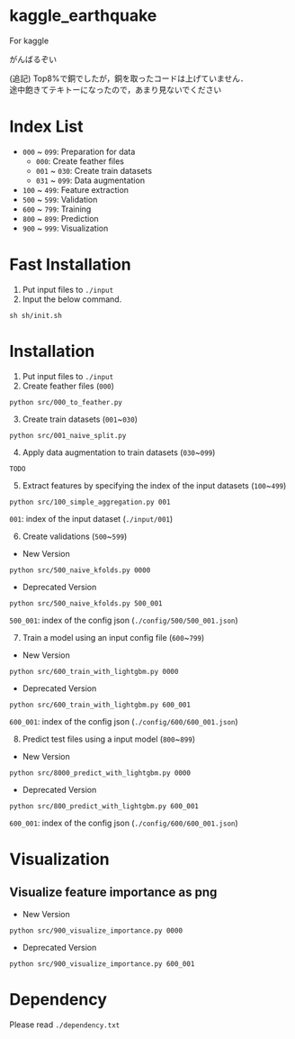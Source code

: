 # kaggle_earthquake
For kaggle

がんばるぞい

(追記) Top8%で銅でしたが，銅を取ったコードは上げていません．  
途中飽きてテキトーになったので，あまり見ないでください

# Index List

- `000` ~ `099`: Preparation for data
    - `000`: Create feather files
    - `001` ~ `030`: Create train datasets
    - `031` ~ `099`: Data augmentation
- `100` ~ `499`: Feature extraction
- `500` ~ `599`: Validation
- `600` ~ `799`: Training
- `800` ~ `899`: Prediction
- `900` ~ `999`: Visualization

# Fast Installation

1. Put input files to `./input`
2. Input the below command.

```
sh sh/init.sh
```

# Installation

1. Put input files to `./input`
2. Create feather files (`000`)

```
python src/000_to_feather.py
```

3. Create train datasets (`001`~`030`)

```
python src/001_naive_split.py
```

4. Apply data augmentation to train datasets (`030`~`099`)

```
TODO
```

5. Extract features by specifying the index of the input datasets (`100`~`499`)

```
python src/100_simple_aggregation.py 001
```

`001`: index of the input dataset (`./input/001`)

6. Create validations (`500`~`599`)

- New Version

```
python src/500_naive_kfolds.py 0000
```

- Deprecated Version
```
python src/500_naive_kfolds.py 500_001
```

`500_001`: index of the config json (`./config/500/500_001.json`)

7. Train a model using an input config file (`600`~`799`)

- New Version

```
python src/600_train_with_lightgbm.py 0000
```

- Deprecated Version
```
python src/600_train_with_lightgbm.py 600_001
```

`600_001`: index of the config json (`./config/600/600_001.json`)

8. Predict test files using a input model (`800`~`899`)

- New Version

```
python src/8000_predict_with_lightgbm.py 0000
```

- Deprecated Version
```
python src/800_predict_with_lightgbm.py 600_001
```

`600_001`: index of the config json (`./config/600/600_001.json`)

# Visualization

## Visualize feature importance as png

- New Version

```
python src/900_visualize_importance.py 0000
```

- Deprecated Version
```
python src/900_visualize_importance.py 600_001
```

# Dependency

Please read `./dependency.txt`
